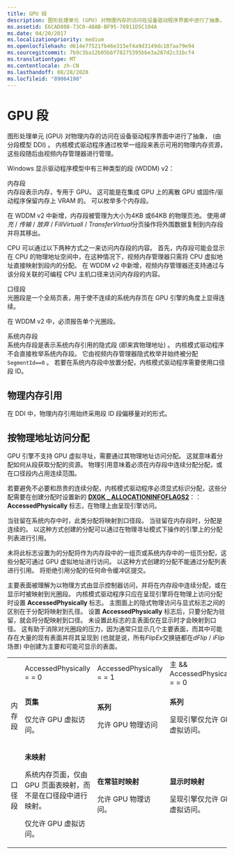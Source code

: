 ```yaml
---
title: GPU 段
description: 图形处理单元 (GPU) 对物理内存的访问在设备驱动程序界面中进行了抽象， (由分段模型 DDI) 。
ms.assetid: E6CAD808-73C0-48AB-BF95-76911D5C104A
ms.date: 04/20/2017
ms.localizationpriority: medium
ms.openlocfilehash: d614e77521fb46e315ef4a9d3149dc107aa79e94
ms.sourcegitcommit: 7b9c3ba12b05bbf78275395bbe3a287d2c31bcf4
ms.translationtype: MT
ms.contentlocale: zh-CN
ms.lasthandoff: 08/28/2020
ms.locfileid: "89064198"
---
```

# <a name="gpu-segments"></a>GPU 段


图形处理单元 (GPU) 对物理内存的访问在设备驱动程序界面中进行了抽象， (由分段模型 DDI) 。 内核模式驱动程序通过枚举一组段来表示可用的物理内存资源，这些段随后由视频内存管理器进行管理。

Windows 显示驱动程序模型中有三种类型的段 (WDDM) v2：

<span id="Memory_Segment"></span><span id="memory_segment"></span><span id="MEMORY_SEGMENT"></span>内存段  
内存段表示内存，专用于 GPU。 这可能是在集成 GPU 上的离散 GPU 或固件/驱动程序保留内存上 VRAM 的。 可以枚举多个内存段。

在 WDDM v2 中新增，内存段被管理为大小为4KB 或64KB 的物理页池。 使用*填充* / *传输* / *放弃* / *FillVirtuall* / *TransferVirtual*分页操作将外围数据复制到内存段并将其移出。

CPU 可以通过以下两种方式之一来访问内存段的内容。 首先，内存段可能会显示在 CPU 的物理地址空间中，在这种情况下，视频内存管理器只需将 CPU 虚拟地址直接映射到段内的分配。 在 WDDM v2 中新增，视频内存管理器还支持通过与该分段关联的可编程 CPU 主机口径来访问内存段的内容。

<span id="Aperture__Segment"></span><span id="aperture__segment"></span><span id="APERTURE__SEGMENT"></span>口径段  
光圈段是一个全局页表，用于使不连续的系统内存页在 GPU 引擎的角度上显得连续。

在 WDDM v2 中，必须报告单个光圈段。

<span id="System_Memory_Segment"></span><span id="system_memory_segment"></span><span id="SYSTEM_MEMORY_SEGMENT"></span>系统内存段  
系统内存段是表示系统内存引用的隐式段 (即来宾物理地址) 。 内核模式驱动程序不会直接枚举系统内存段。 它由视频内存管理器隐式枚举并始终被分配 `SegmentId==0` 。 若要在系统内存段中放置分配，内核模式驱动程序需要使用口径段 ID。

## <a name="span-idphysical_memory_referencespanspan-idphysical_memory_referencespanspan-idphysical_memory_referencespanphysical-memory-reference"></a><span id="Physical_memory_reference"></span><span id="physical_memory_reference"></span><span id="PHYSICAL_MEMORY_REFERENCE"></span>物理内存引用


在 DDI 中，物理内存引用始终采用段 ID 段偏移量对的形式。

## <a name="span-idaccessing_allocations_by_physical_addressspanspan-idaccessing_allocations_by_physical_addressspanspan-idaccessing_allocations_by_physical_addressspanaccessing-allocations-by-physical-address"></a><span id="Accessing_allocations_by_physical_address"></span><span id="accessing_allocations_by_physical_address"></span><span id="ACCESSING_ALLOCATIONS_BY_PHYSICAL_ADDRESS"></span>按物理地址访问分配


GPU 引擎不支持 GPU 虚拟寻址，需要通过其物理地址访问分配。 这就意味着分配如何从段获取分配的资源。 物理引用意味着必须在内存段中连续分配分配，或在口径段内占用连续范围。

若要避免不必要和昂贵的连续分配，内核模式驱动程序必须显式标识分配，这些分配需要在创建分配时设置新的 [**DXGK \_ ALLOCATIONINFOFLAGS2**](./dxgk-allocationinfoflags2.md)：：**AccessedPhysically** 标志，在物理上由呈现引擎访问。

当驻留在系统内存中时，此类分配将映射到口径段。 当驻留在内存段时，分配是连续的。 以这种方式创建的分配可以通过在物理寻址模式下操作的引擎上的分配列表进行引用。

未将此标志设置为的分配将作为内存段中的一组页或系统内存中的一组页分配，这些分配可通过 GPU 虚拟地址进行访问。 以这种方式创建的分配不能通过分配列表进行引用。 将拒绝引用分配的任何命令缓冲区提交。

主要表面被理解为以物理方式由显示控制器访问，并将在内存段中连续分配，或在显示时被映射到光圈段。 内核模式驱动程序只应在呈现引擎将在物理上访问分配时设置 **AccessedPhysically** 标志。 主图面上的隐式物理访问与显式标志之间的区别在于分配将映射到孔径。 设置 **AccessedPhysically** 标志后，只要分配为驻留，就会将分配映射到口径。 未设置此标志的主表面仅在显示时才会映射到口径。 这有助于消除对光圈段的压力，因为通常只显示几个主要表面，而其中可能存在大量的现有表面并将其呈现到 (也就是说，所有*FlipEx*交换链都在*dFlip* / *iFlip*场景) 中创建为主要和可能可显示的表面。

<table>
<colgroup>
<col width="25%" />
<col width="25%" />
<col width="25%" />
<col width="25%" />
</colgroup>
<tbody>
<tr class="odd">
<td align="left"></td>
<td align="left">AccessedPhysically = = 0</td>
<td align="left">AccessedPhysically = = 1</td>
<td align="left">主 && AccessedPhysically = = 0</td>
</tr>
<tr class="even">
<td align="left">内存段</td>
<td align="left"><p><strong>页集</strong></p>
<p>仅允许 GPU 虚拟访问。</p></td>
<td align="left"><p><strong>系列</strong></p>
<p>允许 GPU 物理访问</p></td>
<td align="left"><p><strong>系列</strong></p>
<p>呈现引擎仅允许 GPU 虚拟访问。</p></td>
</tr>
<tr class="odd">
<td align="left">口径段</td>
<td align="left"><p><strong>未映射</strong></p>
<p>系统内存页面，仅由 GPU 页面表映射，而不是在口径段中进行映射。</p>
<p>仅允许 GPU 虚拟访问。</p></td>
<td align="left"><p><strong>在常驻时映射</strong></p>
<p>允许 GPU 物理访问。</p></td>
<td align="left"><p><strong>显示时映射</strong></p>
<p>呈现引擎仅允许 GPU 虚拟访问。</p></td>
</tr>
</tbody>
</table>

 

 

